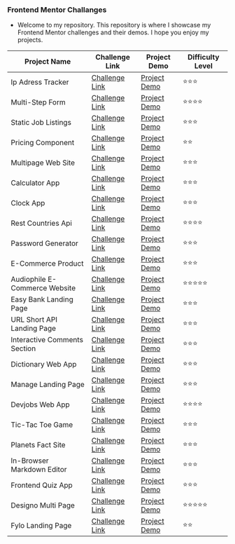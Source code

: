 ### Frontend Mentor Challanges

- Welcome to my repository. This repository is where I showcase my Frontend Mentor challenges and their demos. I hope you enjoy my projects.

| Project Name                  | Challenge Link                                                                                                               | Project Demo                                                                                                    | Difficulty Level |
| ----------------------------- | ---------------------------------------------------------------------------------------------------------------------------- | --------------------------------------------------------------------------------------------------------------- | ---------------- |
| Ip Adress Tracker             | [Challenge Link](https://www.frontendmentor.io/solutions/ip-adress-tracjer-app-with-react-Co-G5QDkRT)                        | [Project Demo](https://delicate-sorbet-450bd6.netlify.app/)                                                     | ⭐️⭐️⭐️        |
| Multi-Step Form               | [Challenge Link](https://www.frontendmentor.io/solutions/multistep-form-with-react-and-sass-uthrWIPQ3p)                      | [Project Demo](https://64fc45c4860af04769867ae6--warm-torrone-b97c9d.netlify.app/)                              | ⭐️⭐️⭐️⭐️     |
| Static Job Listings           | [Challenge Link](https://www.frontendmentor.io/solutions/job-listings-with-react-and-tailwind-css-hvL8pCSloO)                | [Project Demo](https://6518ae958d97926fcb70f4bc--startling-bubblegum-d752a3.netlify.app/)                       | ⭐️⭐️⭐️        |
| Pricing Component             | [Challenge Link](https://www.frontendmentor.io/solutions/pricing-component-with-toggle-LjeVZORjQI)                           | [Project Demo](https://652af84951d6bb713c88d68b--clever-cendol-8e8eb4.netlify.app/)                             | ⭐️⭐️           |
| Multipage Web Site            | [Challenge Link](https://www.frontendmentor.io/solutions/space-tourism-multipage-website-jdX0LBybqe)                         | [Project Demo](https://effulgent-puffpuff-412349.netlify.app/)                                                  | ⭐️⭐️⭐️        |
| Calculator App                | [Challenge Link](https://www.frontendmentor.io/solutions/calculator-H6Nha8OuxS)                                              | [Project Demo](https://6529a890fdf121245a3f77de--fabulous-taffy-e5317a.netlify.app/)                            | ⭐️⭐️⭐️        |
| Clock App                     | [Challenge Link](https://www.frontendmentor.io/solutions/clock-app-with-react-and-tailwind-FDEMHvVrYa)                       | [Project Demo](https://www.frontendmentor.io/solutions/clock-app-with-react-and-tailwind-FDEMHvVrYa)            | ⭐️⭐️⭐️        |
| Rest Countries Api            | [Challenge Link](https://www.frontendmentor.io/solutions/rest-countries-api-with-color-theme-switcher-with-react-lsk422nacc) | [Project Demo](https://rest-countries-api-app-mentor.netlify.app/)                                              | ⭐️⭐️⭐️⭐️     |
| Password Generator            | [Challenge Link](https://www.frontendmentor.io/solutions/password-generator-app-with-sass-and-reactjs-nAYAgfZoyT)            | [Project Demo](https://www.frontendmentor.io/solutions/password-generator-app-with-sass-and-reactjs-nAYAgfZoyT) | ⭐️⭐️⭐️        |
| E-Commerce Product            | [Challenge Link](https://www.frontendmentor.io/solutions/ecommerce-product-page-with-react-and-tailwind-tVEBebeWxk)          | [Project Demo](https://6500a0d0119c481bcc42f24c--frolicking-biscuit-8b7c2d.netlify.app/)                        | ⭐️⭐️⭐️        |
| Audiophile E-Commerce Website | [Challenge Link](https://www.frontendmentor.io/solutions/audiophile-ecommerce-website-react-and-tailwindcss-kf-Nxsq1bl)      | [Project Demo](https://e-commerce-examplee.netlify.app/)                                                        | ⭐️⭐️⭐️⭐️⭐️  |
| Easy Bank Landing Page        | [Challenge Link](https://www.frontendmentor.io/solutions/easybank-landing-page-with-react-and-tailwind-Uw4m1en9ei)           | [Project Demo](https://voluble-semifreddo-4f142a.netlify.app/)                                                  | ⭐️⭐️⭐️        |
| URL Short API Landing Page    | [Challenge Link](https://www.frontendmentor.io/solutions/url-shortening-api-landing-page-with-react-and-sass-WesO7kjASr)     | [Project Demo](https://64e2252611201169a32796eb--boisterous-narwhal-d479ec.netlify.app/)                        | ⭐️⭐️⭐️        |
| Interactive Comments Section  | [Challenge Link](https://www.frontendmentor.io/solutions/interactive-comments-section-with-react-and-tailwind-g08FDviu7L)    | [Project Demo](https://6505b18e90e9f3195cc200fd--magenta-panda-6172c9.netlify.app/)                             | ⭐️⭐️⭐️        |
| Dictionary Web App            | [Challenge Link](https://www.frontendmentor.io/solutions/dictionary-web-app-with-react-and-tailwind-BjmFDoresq)              | [Project Demo](https://650d9a3e2330da00a69a3852--willowy-churros-762902.netlify.app/)                           | ⭐️⭐️⭐️        |
| Manage Landing Page           | [Challenge Link](https://www.frontendmentor.io/solutions/manage-landing-page-vFH13sEATl)                                     | [Project Demo](https://652fe1603a2c074222815794--dainty-stroopwafel-39fcaa.netlify.app/)                        | ⭐️⭐️⭐️        |
| Devjobs Web App               | [Challenge Link](https://www.frontendmentor.io/solutions/devjobs-web-app-with-react-and-talwind-dddpxdQilK)                  | [Project Demo](https://joblistinggmentor.netlify.app/)                                                          | ⭐️⭐️⭐️⭐️     |
| Tic-Tac Toe Game              | [Challenge Link](https://www.frontendmentor.io/solutions/tic-tac-toe-game-with-react-DTuoYCjBa-)                             | [Project Demo](https://tictactoegameee.netlify.app/)                                                            | ⭐️⭐️⭐️        |
| Planets Fact Site             | [Challenge Link](https://www.frontendmentor.io/solutions/planets-fact-site-with-react-PHn-mVoGWN)                            | [Project Demo](https://planetssfactsite.netlify.app/)                                                           | ⭐️⭐️⭐️        |
| In-Browser Markdown Editor    | [Challenge Link](https://www.frontendmentor.io/solutions/inbrowser-markdown-editor-with-react-and-tailwindcss-VI_S3JZk-O)    | [Project Demo](https://markdownsite.netlify.app/)                                                               | ⭐️⭐️⭐️        |
| Frontend Quiz App             | [Challenge Link](https://www.frontendmentor.io/solutions/frondend-quiz-app-with-nextjs-tailwindcss-ihDNFSqhZV)               | [Project Demo](https://frontend-mentor-challanges-umber.vercel.app/)                                            | ⭐️⭐️⭐️        |
| Designo Multi Page            | [Challenge Link](https://www.frontendmentor.io/solutions/designo-multipage-website-with-nextjs-and-tailwindcss-ssp_btUmQ0)   | [Project Demo](https://frontend-mentor-challanges-bez5.vercel.app/)                                             | ⭐️⭐️⭐️⭐️⭐️  |
| Fylo Landing Page             | [Challenge Link](https://www.frontendmentor.io/solutions/fylo-landing-page-with-react-tailwindcss-and-typescript-R3ukbX_yWz) | [Project Demo](https://fylko-langind-page.vercel.app/)                                                          | ⭐️⭐️           |
